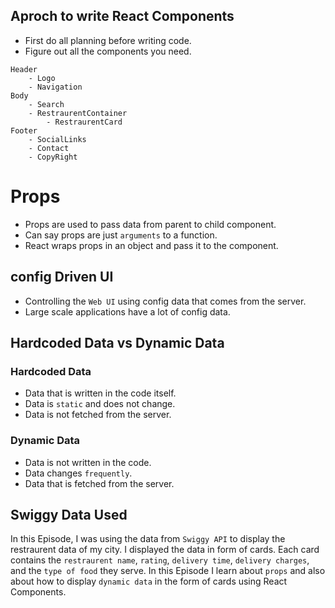 ## Aproch to write React Components
- First do all planning before writing code.
- Figure out all the components you need.
```plaintext
Header
    - Logo
    - Navigation
Body
    - Search
    - RestraurentContainer
        - RestraurentCard
Footer
    - SocialLinks
    - Contact
    - CopyRight
```
# Props
- Props are used to pass data from parent to child component.
- Can say props are just `arguments` to a function.
- React wraps props in an object and pass it to the component.

## config Driven UI
- Controlling the `Web UI` using config data that comes from the server.
- Large scale applications have a lot of config data.

## Hardcoded Data vs Dynamic Data
### Hardcoded Data
- Data that is written in the code itself.
- Data is `static` and does not change.
- Data is not fetched from the server.

### Dynamic Data
- Data is not written in the code.
- Data changes `frequently`.
- Data that is fetched from the server.

## Swiggy Data Used
In this Episode, I was using the data from `Swiggy API` to display the restraurent data of my city. I displayed the data in form of cards. Each card contains the `restraurent name`, `rating`, `delivery time`, `delivery charges`, and the `type of food` they serve. In this Episode I learn about `props` and also about how to display `dynamic data` in the form of cards using React Components.



